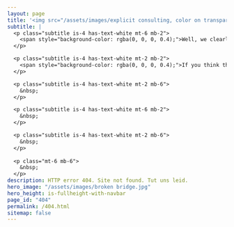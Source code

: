 ```yaml
---
layout: page
title: '<img src="/assets/images/explicit consulting, color on transparent, company and slogan.png" alt="ExplicIT Consulting. We bridge the gap." class="mb-2" style="height: 3em; object-fit: contain; margin-left:-0.25em;"><!--ExplicIT Consulting. We bridge the gap.-->'
subtitle: |
  <p class="subtitle is-4 has-text-white mt-6 mb-2">
    <span style="background-color: rgba(0, 0, 0, 0.4);">Well, we clearly could not bridge this gap…</span>
  </p>

  <p class="subtitle is-4 has-text-white mt-2 mb-2">
    <span style="background-color: rgba(0, 0, 0, 0.4);">If you think that there is an error on our end:</span> <a href="mailto:set-outlooksignatures@explicitconsulting.at" class="button is-link is-normal is-hovered has-text-black has-text-weight-bold" style="background-color: limegreen">➔ Let us know</a>
  </p>

  <p class="subtitle is-4 has-text-white mt-2 mb-6">
    &nbsp;
  </p>

  <p class="subtitle is-4 has-text-white mt-6 mb-2">
    &nbsp;
  </p>

  <p class="subtitle is-4 has-text-white mt-2 mb-6">
    &nbsp;
  </p>
  
  <p class="mt-6 mb-6">
    &nbsp;
  </p>
description: HTTP error 404. Site not found. Tut uns leid.
hero_image: "/assets/images/broken bridge.jpg"
hero_height: is-fullheight-with-navbar
page_id: "404"
permalink: /404.html
sitemap: false
---
```

<script>
  (function () {
    const currentURL = window.location.href;
    const lowerCaseURL = currentURL.toLowerCase();

    // Step 1: Normalize to lowercase if needed
    if (currentURL !== lowerCaseURL) {
      location.replace(lowerCaseURL);
      return;
    }
  })();
</script>
